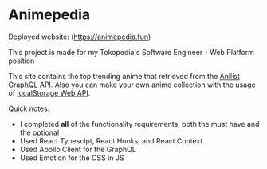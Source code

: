 # Animepedia
Deployed website: (https://animepedia.fun)

This project is made for my Tokopedia's Software Engineer - Web Platform position

This site contains the top trending anime that retrieved from the [Anilist GraphQL API](https://anilist.gitbook.io/anilist-apiv2-docs/overview/graphql/getting-started).
Also you can make your own anime collection with the usage of [localStorage Web API](https://developer.mozilla.org/en-US/docs/Web/API/Window/localStorage).

Quick notes: 
- I completed **all** of the functionality requirements, both the must have and the optional
- Used React Typescipt, React Hooks, and React Context
- Used Apollo Client for the GraphQL
- Used Emotion for the CSS in JS

